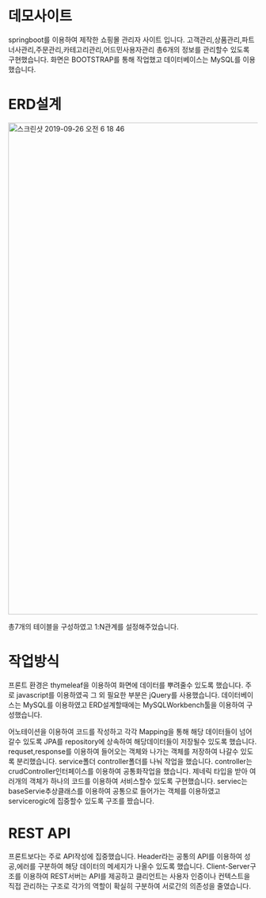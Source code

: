# 데모사이트
springboot를 이용하여 제작한 쇼핑몰 관리자 사이트 입니다. 고객관리,상품관리,파트너사관리,주문관리,카테고리관리,어드민사용자관리 총6개의 정보를 관리할수 있도록 구현했습니다. 화면은 BOOTSTRAP를 통해 작업했고 데이터베이스는 MySQL를 이용 했습니다.

# ERD설계
<img width="994" alt="스크린샷 2019-09-26 오전 6 18 46" src="https://user-images.githubusercontent.com/37436822/65640847-3b502d00-e026-11e9-9c6e-97da509c2214.png">

총7개의 테이블을 구성하였고 1:N관계를 설정해주었습니다.

# 작업방식
프론트 환경은 thymeleaf을 이용하여 화면에 데이터를 뿌려줄수 있도록 했습니다. 주로 javascript를 이용하였곡 그 외 필요한 부분은 jQuery를 사용했습니다.
데이터베이스는 MySQL를 이용하였고 ERD설계할때에는 MySQLWorkbench툴을 이용하여 구성했습니다.

어노테이션을 이용하여 코드를 작성하고 각각 Mapping을 통해 해당 데이터들이 넘어갈수 있도록 JPA를 repository에 상속하여 해당데이터들이 저장될수 있도록 했습니다.
requset,response를 이용하여 들어오는 객체와 나가는 객체를 저장하여 나갈수 있도록 분리했습니다.
service폴더 controller폴더를 나눠 작업을 했습니다. controller는 crudController인터페이스를 이용하여 공통화작업을 했습니다.
제네릭 타입을 받아 여러개의 객체가 하나의 코드를 이용하여 서비스할수 있도록 구현했습니다.
serviec는 baseServie추상클래스를 이용하여 공통으로 들어가는 객체를 이용하였고 servicerogic에 집중할수 있도록 구조를 짰습니다.

# REST API
프론트보다는 주로 API작성에 집중했습니다.
Header라는 공통의 API를 이용하여 성공,에러를 구분하여 해당 데이터의 메세지가 나올수 있도록 했습니다.
Client-Server구조를 이용하여 REST서버는 API를 제공하고 클리언트는 사용자 인증이나 컨텍스트을 직접 관리하는 구조로 각가의 역할이 확실히 구분하여 서로간의 의존성을 줄였습니다.


